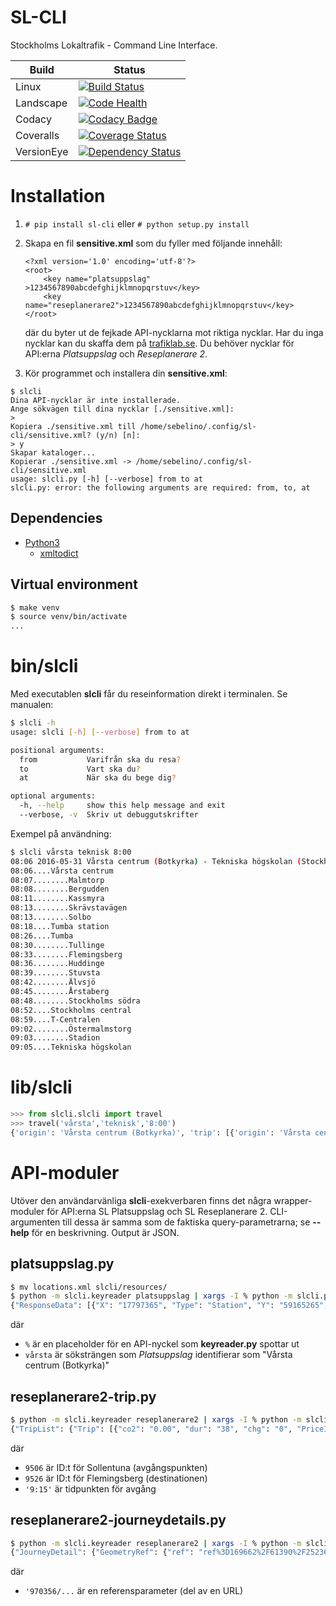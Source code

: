 SL-CLI
======

Stockholms Lokaltrafik - Command Line Interface.

**Build** | **Status**
-----|-------
Linux | [![Build Status](https://travis-ci.org/Sebelino/SL-CLI.svg?branch=master)](https://travis-ci.org/Sebelino/SL-CLI)
Landscape | [![Code Health](https://landscape.io/github/Sebelino/SL-CLI/master/landscape.svg?style=flat)](https://landscape.io/github/Sebelino/SL-CLI/master)
Codacy | [![Codacy Badge](https://api.codacy.com/project/badge/Grade/67233c439fd349bfa2c57d190cd4f2e4)](https://www.codacy.com/app/sebelino7/SL-CLI?utm_source=github.com&amp;utm_medium=referral&amp;utm_content=Sebelino/SL-CLI&amp;utm_campaign=Badge_Grade)
Coveralls | [![Coverage Status](https://coveralls.io/repos/github/Sebelino/SL-CLI/badge.svg?branch=master)](https://coveralls.io/github/Sebelino/SL-CLI?branch=master)
VersionEye | [![Dependency Status](https://www.versioneye.com/user/projects/576987d3fdabcd003d086c1c/badge.svg?style=flat)](https://www.versioneye.com/user/projects/576987d3fdabcd003d086c1c)

# Installation
1. `# pip install sl-cli` eller `# python setup.py install`
2. Skapa en fil **sensitive.xml** som du fyller med följande innehåll:

    ```
    <?xml version='1.0' encoding='utf-8'?>
    <root>
        <key name="platsuppslag"  >1234567890abcdefghijklmnopqrstuv</key>
        <key name="reseplanerare2">1234567890abcdefghijklmnopqrstuv</key>
    </root>
    ```
    där du byter ut de fejkade API-nycklarna mot riktiga nycklar. Har du inga nycklar kan du skaffa dem
    på [trafiklab.se](https://www.trafiklab.se/api). Du behöver nycklar för API:erna *Platsuppslag* och *Reseplanerare 2*.
3. Kör programmet och installera din **sensitive.xml**:
```
$ slcli
Dina API-nycklar är inte installerade.
Ange sökvägen till dina nycklar [./sensitive.xml]:
> 
Kopiera ./sensitive.xml till /home/sebelino/.config/sl-cli/sensitive.xml? (y/n) [n]:
> y
Skapar kataloger...
Kopierar ./sensitive.xml -> /home/sebelino/.config/sl-cli/sensitive.xml
usage: slcli.py [-h] [--verbose] from to at
slcli.py: error: the following arguments are required: from, to, at
```

## Dependencies
* [Python3](https://www.python.org/downloads/)
  * [xmltodict](https://github.com/martinblech/xmltodict)

## Virtual environment
```bash
$ make venv
$ source venv/bin/activate
...
```

# bin/slcli
Med executablen **slcli** får du reseinformation direkt i terminalen. Se manualen:
```bash
$ slcli -h
usage: slcli [-h] [--verbose] from to at

positional arguments:
  from           Varifrån ska du resa?
  to             Vart ska du?
  at             När ska du bege dig?

optional arguments:
  -h, --help     show this help message and exit
  --verbose, -v  Skriv ut debuggutskrifter
```
Exempel på användning:
```bash
$ slcli vårsta teknisk 8:00
08:06 2016-05-31 Vårsta centrum (Botkyrka) - Tekniska högskolan (Stockholm):
08:06....Vårsta centrum
08:07........Malmtorp
08:08........Bergudden
08:11........Kassmyra
08:13........Skrävstavägen
08:13........Solbo
08:18....Tumba station
08:26....Tumba
08:30........Tullinge
08:33........Flemingsberg
08:36........Huddinge
08:39........Stuvsta
08:42........Älvsjö
08:45........Årstaberg
08:48........Stockholms södra
08:52....Stockholms central
08:59....T-Centralen
09:02........Östermalmstorg
09:03........Stadion
09:05....Tekniska högskolan
```

# lib/slcli
```python
>>> from slcli.slcli import travel
>>> travel('vårsta','teknisk','8:00')
{'origin': 'Vårsta centrum (Botkyrka)', 'trip': [{'origin': 'Vårsta centrum', 'arrivalTime': '08:18', 'departureTime': '08:06', 'destination': 'Tumba station', 'trip': [{'arrivalTime': '08:07', 'stop': 'Malmtorp'}, {'arrivalTime': '08:08', 'stop': 'Bergudden'}, {'arrivalTime': '08:11', 'stop': 'Kassmyra'}, {'arrivalTime': '08:13', 'stop': 'Skrävstavägen'}, {'arrivalTime': '08:13', 'stop': 'Solbo'}]}, {'origin': 'Tumba', 'arrivalTime': '08:52', 'departureTime': '08:26', 'destination': 'Stockholms central', 'trip': [{'arrivalTime': '08:30', 'stop': 'Tullinge'}, {'arrivalTime': '08:33', 'stop': 'Flemingsberg'}, {'arrivalTime': '08:36', 'stop': 'Huddinge'}, {'arrivalTime': '08:39', 'stop': 'Stuvsta'}, {'arrivalTime': '08:42', 'stop': 'Älvsjö'}, {'arrivalTime': '08:45', 'stop': 'Årstaberg'}, {'arrivalTime': '08:48', 'stop': 'Stockholms södra'}]}, {'origin': 'T-Centralen', 'arrivalTime': '09:05', 'departureTime': '08:59', 'destination': 'Tekniska högskolan', 'trip': [{'arrivalTime': '09:02', 'stop': 'Östermalmstorg'}, {'arrivalTime': '09:03', 'stop': 'Stadion'}]}], 'departureTime': '08:06', 'destination': 'Tekniska högskolan (Stockholm)', 'departureDate': '2016-05-31'}
```

# API-moduler
Utöver den användarvänliga **slcli**-exekverbaren finns det några wrapper-moduler för API:erna SL Platsuppslag och SL Reseplanerare 2. CLI-argumenten till dessa är samma som de faktiska query-parametrarna; se **--help** för en beskrivning. Output är JSON.

## platsuppslag.py
```bash
$ mv locations.xml slcli/resources/
$ python -m slcli.keyreader platsuppslag | xargs -I % python -m slcli.platsuppslag % vårsta
{"ResponseData": [{"X": "17797365", "Type": "Station", "Y": "59165265", "Name": "V\u00e5rsta centrum (Botkyrka)", "SiteId": "7305"}, {"X": "17858123", "Type": "Station", "Y": "59626106", "Name": "M\u00e4rsta v\u00e5rdcentral (Sigtuna)", "SiteId": "5018"}, {"X": "17887931", "Type": "Station", "Y": "59273603", "Name": "V\u00e5rberg (Stockholm)", "SiteId": "9286"}, {"X": "17886520", "Type": "Station", "Y": "59263517", "Name": "V\u00e5rby g\u00e5rd (Huddinge)", "SiteId": "9285"}, {"X": "17797365", "Type": "Station", "Y": "59165265", "Name": "V\u00c5RC", "SiteId": "7305"}, {"X": "17954820", "Type": "Station", "Y": "59224872", "Name": "V\u00c5RK", "SiteId": "7015"}, {"X": "17886592", "Type": "Station", "Y": "59275868", "Name": "V\u00e5rbergs centrum (Stockholm)", "SiteId": "1796"}, {"X": "17421571", "Type": "Station", "Y": "59216440", "Name": "V\u00e5rtala (Nykvarn)", "SiteId": "7734"}, {"X": "18471763", "Type": "Station", "Y": "59424298", "Name": "V\u00e5rholma (V\u00e4rmd\u00f6)", "SiteId": "143"}, {"X": "18483071", "Type": "Station", "Y": "59423345", "Name": "V\u00e5rlunda (V\u00e4rmd\u00f6)", "SiteId": "144"}], "Message": null, "StatusCode": 0, "ExecutionTime": 0}
```
där
* `%` är en placeholder för en API-nyckel som **keyreader.py** spottar ut
* `vårsta` är söksträngen som *Platsuppslag* identifierar som "Vårsta centrum (Botkyrka)"

## reseplanerare2-trip.py
```bash
$ python -m slcli.keyreader reseplanerare2 | xargs -I % python -m slcli.reseplanerare2-trip % 9506 9526 '9:15'
{"TripList": {"Trip": [{"co2": "0.00", "dur": "38", "chg": "0", "PriceInfo": {"TariffRemark": {"$": "3 biljett"}, "TariffZones": {"$": "AB"}}, "LegList": {"Leg": {"Origin": {"routeIdx": "6", "date": "2016-04-20", "id": "400105061", "time": "09:27", "lat": "59.428019", "lon": "17.948833", "name": "Sollentuna", "type": "ST"}, "dir": "S\u00f6dert\u00e4lje C", "name": "pendelt\u00e5g 36", "JourneyDetailRef": {"ref": "ref%3D376593%2F133285%2F543308%2F146123%2F74%3Fdate%3D2016-04-20%26station_evaId%3D400105061%26station_type%3Ddep%26lang%3Dsv%26format%3Djson%26"}, "idx": "0", "line": "36", "type": "TRAIN", "Destination": {"routeIdx": "17", "date": "2016-04-20", "id": "400105171", "time": "10:05", "lat": "59.219047", "lon": "17.947206", "name": "Flemingsberg", "type": "ST"}, "GeometryRef": {"ref": "ref%3D376593%2F133285%2F543308%2F146123%2F74%26startIdx%3D6%26endIdx%3D17%26lang%3Dsv%26format%3Djson%26"}}}}, {"co2": "0.00", "dur": "38", "chg": "0", "PriceInfo": {"TariffRemark": {"$": "3 biljett"}, "TariffZones": {"$": "AB"}}, "LegList": {"Leg": {"Origin": {"routeIdx": "6", "date": "2016-04-20", "id": "400105061", "time": "09:42", "lat": "59.428019", "lon": "17.948833", "name": "Sollentuna", "type": "ST"}, "dir": "S\u00f6dert\u00e4lje C", "name": "pendelt\u00e5g 36", "JourneyDetailRef": {"ref": "ref%3D943599%2F322311%2F944690%2F157813%2F74%3Fdate%3D2016-04-20%26station_evaId%3D400105061%26station_type%3Ddep%26lang%3Dsv%26format%3Djson%26"}, "idx": "0", "line": "36", "type": "TRAIN", "Destination": {"routeIdx": "17", "date": "2016-04-20", "id": "400105171", "time": "10:20", "lat": "59.219047", "lon": "17.947206", "name": "Flemingsberg", "type": "ST"}, "GeometryRef": {"ref": "ref%3D943599%2F322311%2F944690%2F157813%2F74%26startIdx%3D6%26endIdx%3D17%26lang%3Dsv%26format%3Djson%26"}}}}, {"co2": "0.00", "dur": "38", "chg": "0", "PriceInfo": {"TariffRemark": {"$": "3 biljett"}, "TariffZones": {"$": "AB"}}, "LegList": {"Leg": {"Origin": {"routeIdx": "6", "date": "2016-04-20", "id": "400105061", "time": "09:57", "lat": "59.428019", "lon": "17.948833", "name": "Sollentuna", "type": "ST"}, "dir": "S\u00f6dert\u00e4lje C", "name": "pendelt\u00e5g 36", "JourneyDetailRef": {"ref": "ref%3D975198%2F332820%2F697512%2F23691%2F74%3Fdate%3D2016-04-20%26station_evaId%3D400105061%26station_type%3Ddep%26lang%3Dsv%26format%3Djson%26"}, "idx": "0", "line": "36", "type": "TRAIN", "Destination": {"routeIdx": "17", "date": "2016-04-20", "id": "400105171", "time": "10:35", "lat": "59.219047", "lon": "17.947206", "name": "Flemingsberg", "type": "ST"}, "GeometryRef": {"ref": "ref%3D975198%2F332820%2F697512%2F23691%2F74%26startIdx%3D6%26endIdx%3D17%26lang%3Dsv%26format%3Djson%26"}}}}, {"co2": "0.00", "dur": "38", "chg": "0", "PriceInfo": {"TariffRemark": {"$": "3 biljett"}, "TariffZones": {"$": "AB"}}, "LegList": {"Leg": {"Origin": {"routeIdx": "6", "date": "2016-04-20", "id": "400105061", "time": "10:12", "lat": "59.428019", "lon": "17.948833", "name": "Sollentuna", "type": "ST"}, "dir": "S\u00f6dert\u00e4lje C", "name": "pendelt\u00e5g 36", "JourneyDetailRef": {"ref": "ref%3D605097%2F209477%2F625428%2F111017%2F74%3Fdate%3D2016-04-20%26station_evaId%3D400105061%26station_type%3Ddep%26lang%3Dsv%26format%3Djson%26"}, "idx": "0", "line": "36", "type": "TRAIN", "Destination": {"routeIdx": "17", "date": "2016-04-20", "id": "400105171", "time": "10:50", "lat": "59.219047", "lon": "17.947206", "name": "Flemingsberg", "type": "ST"}, "GeometryRef": {"ref": "ref%3D605097%2F209477%2F625428%2F111017%2F74%26startIdx%3D6%26endIdx%3D17%26lang%3Dsv%26format%3Djson%26"}}}}, {"co2": "0.00", "dur": "38", "chg": "0", "PriceInfo": {"TariffRemark": {"$": "3 biljett"}, "TariffZones": {"$": "AB"}}, "LegList": {"Leg": {"Origin": {"routeIdx": "6", "date": "2016-04-20", "id": "400105061", "time": "10:27", "lat": "59.428019", "lon": "17.948833", "name": "Sollentuna", "type": "ST"}, "dir": "S\u00f6dert\u00e4lje C", "name": "pendelt\u00e5g 36", "JourneyDetailRef": {"ref": "ref%3D2337%2F8610%2F538500%2F268471%2F74%3Fdate%3D2016-04-20%26station_evaId%3D400105061%26station_type%3Ddep%26lang%3Dsv%26format%3Djson%26"}, "idx": "0", "line": "36", "type": "TRAIN", "Destination": {"routeIdx": "17", "date": "2016-04-20", "id": "400105171", "time": "11:05", "lat": "59.219047", "lon": "17.947206", "name": "Flemingsberg", "type": "ST"}, "GeometryRef": {"ref": "ref%3D2337%2F8610%2F538500%2F268471%2F74%26startIdx%3D6%26endIdx%3D17%26lang%3Dsv%26format%3Djson%26"}}}}], "noNamespaceSchemaLocation": "hafasRestTrip.xsd"}}
```
där
* `9506` är ID:t för Sollentuna (avgångspunkten)
* `9526` är ID:t för Flemingsberg (destinationen)
* `'9:15'` är tidpunkten för avgång

## reseplanerare2-journeydetails.py
```bash
$ python -m slcli.keyreader reseplanerare2 | xargs -I % python -m slcli.reseplanerare2-journeydetail.py % '970356/328288/925322/139225/74?date=2016-04-20&station_evaId=400101051&station_type=dep&lang=sv&format=json&'
{"JourneyDetail": {"GeometryRef": {"ref": "ref%3D169662%2F61390%2F252364%2F69644%2F74%26lang%3Dsv%26format%3Djson%26"}, "Types": {"Type": {"routeIdxFrom": "0", "$": "METRO", "routeIdxTo": "18"}}, "Directions": {"Direction": {"routeIdxFrom": "0", "$": "M\u00f6rby centrum", "routeIdxTo": "18"}}, "RTUMessages": {"RTUMessage": [{"$": "Tv\u00e5 hissar \u00e4r avst\u00e4ngda vid Danderyds sjukhus p.g.a. underh\u00e5llsarbeten."}, {"$": "Hissen till och fr\u00e5n plattformen vid Hornstull, fungerar inte."}]}, "Stops": {"Stop": [{"depTime": "08:39", "id": "400102851", "name": "Fru\u00e4ngen", "lon": "17.964843", "lat": "59.286754", "routeIdx": "0", "depDate": "2016-04-20"}, {"depTime": "08:40", "arrTime": "08:40", "id": "400102841", "name": "V\u00e4stertorp", "lon": "17.966704", "arrDate": "2016-04-20", "lat": "59.291347", "routeIdx": "1", "depDate": "2016-04-20"}, {"depTime": "08:42", "arrTime": "08:42", "id": "400102831", "name": "H\u00e4gerstens\u00e5sen", "lon": "17.978426", "arrDate": "2016-04-20", "lat": "59.295159", "routeIdx": "2", "depDate": "2016-04-20"}, {"depTime": "08:44", "arrTime": "08:44", "id": "400102821", "name": "Telefonplan", "lon": "17.997321", "arrDate": "2016-04-20", "lat": "59.298251", "routeIdx": "3", "depDate": "2016-04-20"}, {"depTime": "08:46", "arrTime": "08:46", "id": "400102811", "name": "Midsommarkransen", "lon": "18.011965", "arrDate": "2016-04-20", "lat": "59.301865", "routeIdx": "4", "depDate": "2016-04-20"}, {"depTime": "08:48", "arrTime": "08:48", "id": "400102603", "name": "Liljeholmen", "lon": "18.023093", "arrDate": "2016-04-20", "lat": "59.310710", "routeIdx": "5", "depDate": "2016-04-20"}, {"depTime": "08:50", "arrTime": "08:50", "id": "400102531", "name": "Hornstull", "lon": "18.035543", "arrDate": "2016-04-20", "lat": "59.315960", "routeIdx": "6", "depDate": "2016-04-20"}, {"depTime": "08:51", "arrTime": "08:51", "id": "400102521", "name": "Zinkensdamm", "lon": "18.049692", "arrDate": "2016-04-20", "lat": "59.317704", "routeIdx": "7", "depDate": "2016-04-20"}, {"depTime": "08:52", "arrTime": "08:52", "id": "400102511", "name": "Mariatorget", "lon": "18.062115", "arrDate": "2016-04-20", "lat": "59.317012", "routeIdx": "8", "depDate": "2016-04-20"}, {"depTime": "08:55", "arrTime": "08:55", "id": "400102011", "name": "Slussen", "lon": "18.071491", "arrDate": "2016-04-20", "lat": "59.319511", "routeIdx": "9", "depDate": "2016-04-20"}, {"depTime": "08:56", "arrTime": "08:56", "id": "400102021", "name": "Gamla stan", "lon": "18.067167", "arrDate": "2016-04-20", "lat": "59.323187", "routeIdx": "10", "depDate": "2016-04-20"}, {"depTime": "08:59", "arrTime": "08:59", "id": "400101051", "name": "T-Centralen", "lon": "18.061486", "arrDate": "2016-04-20", "lat": "59.331358", "routeIdx": "11", "depDate": "2016-04-20"}, {"depTime": "09:02", "arrTime": "09:02", "id": "400102101", "name": "\u00d6stermalmstorg", "lon": "18.076381", "arrDate": "2016-04-20", "lat": "59.334972", "routeIdx": "12", "depDate": "2016-04-20"}, {"depTime": "09:03", "arrTime": "09:03", "id": "400102211", "name": "Stadion", "lon": "18.081946", "arrDate": "2016-04-20", "lat": "59.340806", "routeIdx": "13", "depDate": "2016-04-20"}, {"depTime": "09:05", "arrTime": "09:05", "id": "400102221", "name": "Tekniska h\u00f6gskolan", "lon": "18.069316", "arrDate": "2016-04-20", "lat": "59.346541", "routeIdx": "14", "depDate": "2016-04-20"}, {"depTime": "09:08", "arrTime": "09:08", "id": "400102231", "name": "Universitetet (Tunnelbanan)", "lon": "18.054897", "arrDate": "2016-04-20", "lat": "59.365365", "routeIdx": "15", "depDate": "2016-04-20"}, {"depTime": "09:10", "arrTime": "09:10", "id": "400102241", "name": "Bergshamra", "lon": "18.037485", "arrDate": "2016-04-20", "lat": "59.380736", "routeIdx": "16", "depDate": "2016-04-20"}, {"depTime": "09:12", "arrTime": "09:12", "id": "400102251", "name": "Danderyds sjukhus", "lon": "18.041755", "arrDate": "2016-04-20", "lat": "59.390507", "routeIdx": "17", "depDate": "2016-04-20"}, {"arrTime": "09:14", "id": "400102301", "name": "M\u00f6rby centrum", "lon": "18.036424", "arrDate": "2016-04-20", "lat": "59.398319", "routeIdx": "18"}]}, "Names": {"Name": {"routeIdxFrom": "0", "$": "tunnelbanans r\u00f6da linje 14", "routeIdxTo": "18"}}, "noNamespaceSchemaLocation": "hafasRestJourneyDetail.xsd", "Lines": {"Line": {"routeIdxFrom": "0", "$": "14", "routeIdxTo": "18"}}}}
```
där
* `'970356/...` är en referensparameter (del av en URL)

